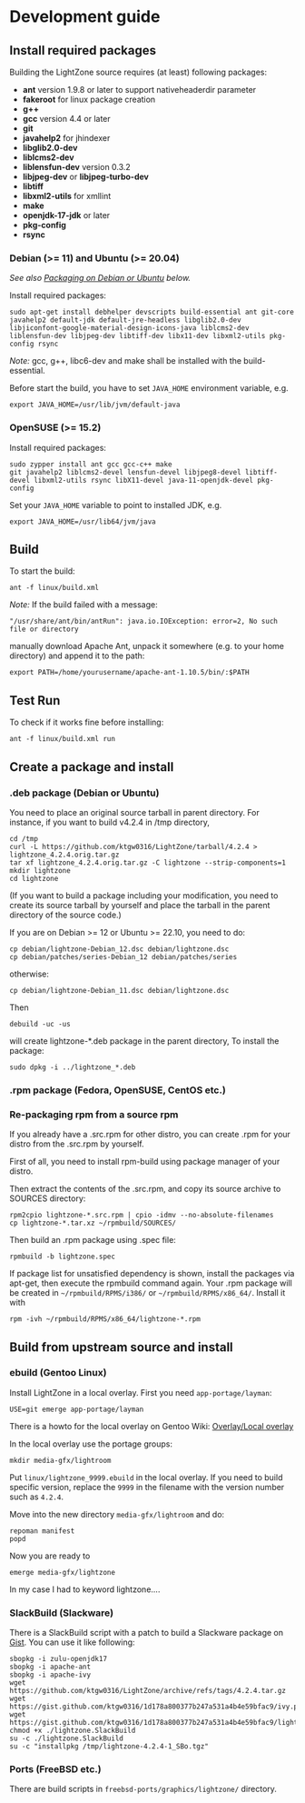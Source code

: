 # Development guide

## Install required packages

Building the LightZone source requires (at least) following packages:

- __ant__ version 1.9.8 or later to support nativeheaderdir parameter
- __fakeroot__ for linux package creation
- __g++__
- __gcc__ version 4.4 or later
- __git__
- __javahelp2__ for jhindexer
- __libglib2.0-dev__
- __liblcms2-dev__
- __liblensfun-dev__ version 0.3.2
- __libjpeg-dev__ or __libjpeg-turbo-dev__
- __libtiff__
- __libxml2-utils__ for xmllint
- __make__
- __openjdk-17-jdk__ or later
- __pkg-config__
- __rsync__

### Debian (>= 11) and Ubuntu (>= 20.04)

_See also [Packaging on Debian or Ubuntu](#.deb-package-(debian-or-ubuntu)) below._

Install required packages:

```shell
sudo apt-get install debhelper devscripts build-essential ant git-core javahelp2 default-jdk default-jre-headless libglib2.0-dev libjiconfont-google-material-design-icons-java liblcms2-dev liblensfun-dev libjpeg-dev libtiff-dev libx11-dev libxml2-utils pkg-config rsync
```

_Note:_ gcc, g++, libc6-dev and make shall be installed with the build-essential.

Before start the build, you have to set `JAVA_HOME` environment variable, e.g.

```shell
export JAVA_HOME=/usr/lib/jvm/default-java
```

### OpenSUSE (>= 15.2)

Install required packages:

```shell
sudo zypper install ant gcc gcc-c++ make
git javahelp2 liblcms2-devel lensfun-devel libjpeg8-devel libtiff-devel libxml2-utils rsync libX11-devel java-11-openjdk-devel pkg-config
```

Set your `JAVA_HOME` variable to point to installed JDK, e.g.

```shell
export JAVA_HOME=/usr/lib64/jvm/java
```

## Build

To start the build:

```shell
ant -f linux/build.xml
```

_Note:_ If the build failed with a message:

```
"/usr/share/ant/bin/antRun": java.io.IOException: error=2, No such file or directory
```

manually download Apache Ant, unpack it somewhere (e.g. to your home directory) and append it to the path:

```shell
export PATH=/home/yourusername/apache-ant-1.10.5/bin/:$PATH
```

## Test Run

To check if it works fine before installing:

```shell
ant -f linux/build.xml run
```

## Create a package and install

### .deb package (Debian or Ubuntu)

You need to place an original source tarball in parent directory.
For instance, if you want to build v4.2.4 in /tmp directory,

```shell
cd /tmp
curl -L https://github.com/ktgw0316/LightZone/tarball/4.2.4 > lightzone_4.2.4.orig.tar.gz
tar xf lightzone_4.2.4.orig.tar.gz -C lightzone --strip-components=1
mkdir lightzone
cd lightzone
```

(If you want to build a package including your modification, you need to create its source tarball by yourself and place the tarball in the parent directory of the source code.)

If you are on Debian >= 12 or Ubuntu >= 22.10, you need to do:

```shell
cp debian/lightzone-Debian_12.dsc debian/lightzone.dsc
cp debian/patches/series-Debian_12 debian/patches/series
```

otherwise:

```shell
cp debian/lightzone-Debian_11.dsc debian/lightzone.dsc
```

Then

```shell
debuild -uc -us
```

will create lightzone-*.deb package in the parent directory,
To install the package:

```shell
sudo dpkg -i ../lightzone_*.deb
```

### .rpm package (Fedora, OpenSUSE, CentOS etc.)

### Re-packaging rpm from a source rpm

If you already have a .src.rpm for other distro, you can create .rpm for your distro
from the .src.rpm by yourself.

First of all, you need to install rpm-build using package manager of your distro.

Then extract the contents of the .src.rpm, and copy its source archive to SOURCES
directory:

```shell
rpm2cpio lightzone-*.src.rpm | cpio -idmv --no-absolute-filenames
cp lightzone-*.tar.xz ~/rpmbuild/SOURCES/
```

Then build an .rpm package using .spec file:

```shell
rpmbuild -b lightzone.spec
```

If package list for unsatisfied dependency is shown, install the packages via apt-get,
then execute the rpmbuild command again. Your .rpm package will be created in
`~/rpmbuild/RPMS/i386/` or `~/rpmbuild/RPMS/x86_64/`. Install it with

```shell
rpm -ivh ~/rpmbuild/RPMS/x86_64/lightzone-*.rpm
```

## Build from upstream source and install

### ebuild (Gentoo Linux)

Install LightZone in a local overlay. First you need `app-portage/layman`:

```shell
USE=git emerge app-portage/layman
```

There is a howto for the local overlay on Gentoo Wiki:
[Overlay/Local overlay](https://wiki.gentoo.org/wiki/Overlay/Local_overlay)

In the local overlay use the portage groups:

```shell
mkdir media-gfx/lightroom
```

Put `linux/lightzone_9999.ebuild` in the local overlay.
If you need to build specific version, replace the `9999` in the filename with the version number such as `4.2.4`.

Move into the new directory `media-gfx/lightroom` and do:

```shell
repoman manifest
popd
```

Now you are ready to

```shell
emerge media-gfx/lightzone
````

In my case I had to keyword lightzone....

### SlackBuild (Slackware)

There is a SlackBuild script with a patch to build a Slackware package
on [Gist](https://gist.github.com/ktgw0316/1d178a800377b247a531a4b4e59bfac9).
You can use it like following:

```shell
sbopkg -i zulu-openjdk17
sbopkg -i apache-ant
sbopkg -i apache-ivy
wget https://github.com/ktgw0316/LightZone/archive/refs/tags/4.2.4.tar.gz
wget https://gist.github.com/ktgw0316/1d178a800377b247a531a4b4e59bfac9/ivy.patch
wget https://gist.github.com/ktgw0316/1d178a800377b247a531a4b4e59bfac9/lightzone.SlackBuild
chmod +x ./lightzone.SlackBuild
su -c ./lightzone.SlackBuild
su -c "installpkg /tmp/lightzone-4.2.4-1_SBo.tgz"
```

### Ports (FreeBSD etc.)

There are build scripts in `freebsd-ports/graphics/lightzone/` directory.
